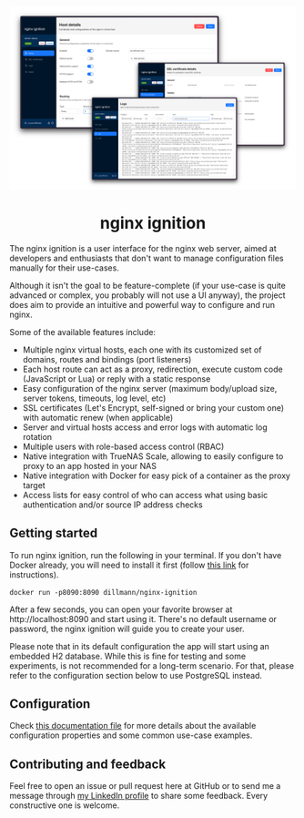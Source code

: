 <p align="center">
    <img src="docs/readme-screenshots-v2.png" alt="" width="600" />
</p>
<h1 align="center">
    nginx ignition
</h1>

The nginx ignition is a user interface for the nginx web server, aimed at developers and enthusiasts that don't
want to manage configuration files manually for their use-cases. 

Although it isn't the goal to be feature-complete (if your use-case is quite advanced or complex, you probably will not 
use a UI anyway), the project does aim to provide an intuitive and powerful way to configure and run nginx.

Some of the available features include:
- Multiple nginx virtual hosts, each one with its customized set of domains, routes and bindings (port listeners)
- Each host route can act as a proxy, redirection, execute custom code (JavaScript or Lua) or reply with a static 
  response
- Easy configuration of the nginx server (maximum body/upload size, server tokens, timeouts, log level, etc)
- SSL certificates (Let's Encrypt, self-signed or bring your custom one) with automatic renew (when applicable)
- Server and virtual hosts access and error logs with automatic log rotation
- Multiple users with role-based access control (RBAC)
- Native integration with TrueNAS Scale, allowing to easily configure to proxy to an app hosted in your NAS
- Native integration with Docker for easy pick of a container as the proxy target
- Access lists for easy control of who can access what using basic authentication and/or source IP address checks 

## Getting started

To run nginx ignition, run the following in your terminal. If you don't have Docker already, you will need to install 
it first (follow [this link](https://www.docker.com/get-started/) for instructions).

```shell
docker run -p8090:8090 dillmann/nginx-ignition
```

After a few seconds, you can open your favorite browser at http://localhost:8090 and start using it. There's no 
default username or password, the nginx ignition will guide you to create your user.

Please note that in its default configuration the app will start using an embedded H2 database. While this is fine for
testing and some experiments, is not recommended for a long-term scenario. For that, please refer to the 
configuration section below to use PostgreSQL instead.

## Configuration

Check [this documentation file](docs/configuration-properties.md) for more details about the available 
configuration properties and some common use-case examples.

## Contributing and feedback

Feel free to open an issue or pull request here at GitHub or to send me a message through
[my LinkedIn profile](https://linkedin.com/in/lucasdillmann) to share some feedback. Every constructive one is welcome.
